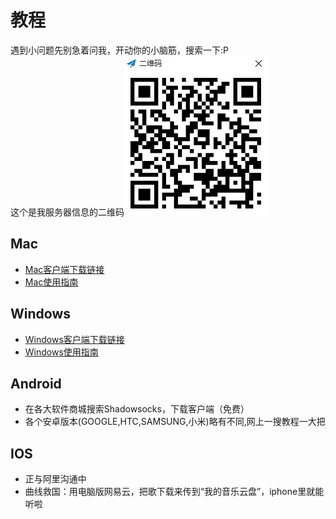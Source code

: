 # 教程
遇到小问题先别急着问我，开动你的小脑筋，搜索一下:P    
这个是我服务器信息的二维码![QR](https://raw.githubusercontent.com/sfpprxy/myhub/master/its-for-music/QRcode.png)

## Mac
  - [Mac客户端下载链接](http://7xicnm.com1.z0.glb.clouddn.com/ShadowsocksX-2.6.1.dmg)
  - [Mac使用指南](http://file.ih5.cn/?nid=825423&key=2f41b7d229&title=V2VzdHpvb20gTWFj54mI5L2_55So5oyH5Y2X&width=640&v=32&slink=/idea/NNM3894)

## Windows
  - [Windows客户端下载链接](http://7xicnm.com1.z0.glb.clouddn.com/Shadowsocks-win8-above.zip)
  - [Windows使用指南](http://file.ih5.cn/?nid=826195&key=6351c1c12a&title=V2VzdHpvb20gV2luZG93c.eJiOeUqOaIt.aMh.WNlw--&width=640&v=32&slink=/idea/Lb6haXG)

## Android
  - 在各大软件商城搜索Shadowsocks，下载客户端（免费）
  - 各个安卓版本(GOOGLE,HTC,SAMSUNG,小米)略有不同,网上一搜教程一大把

## IOS
  - 正与阿里沟通中 
  - 曲线救国：用电脑版网易云，把歌下载来传到“我的音乐云盘”，iphone里就能听啦
